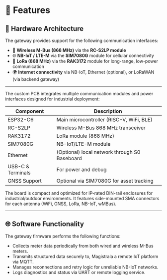 # 🌟 Features

## 🔧 Hardware Architecture

The gateway provides support for the following communication interfaces:

- 📶 **Wireless M-Bus (868 MHz)** via the **RC-S2LP module**
- 🌐 **NB-IoT / LTE-M** via the **SIM7080G** module for cellular connectivity
- 📡 **LoRa (868 MHz)** via the **RAK3172** module for long-range, low-power communication
- 🌍 **Internet connectivity** via NB-IoT, Ethernet (optional), or LoRaWAN (via backend gateway)

---

The custom PCB integrates multiple communication modules and power interfaces designed for industrial deployment:

| Component         | Description                                   |
| ----------------- | --------------------------------------------- |
| ESP32-C6          | Main microcontroller (RISC-V, WiFi, BLE)      |
| RC-S2LP           | Wireless M-Bus 868 MHz transceiver            |
| RAK3172           | LoRa module (868 MHz)                         |
| SIM7080G          | NB-IoT/LTE-M module                           |
| Ethernet          | (Optional) local network through S0 Baseboard |
| USB-C & Terminals | For power and debug                           |
| GNSS Support      | Optional via SIM7080G for asset tracking      |

The board is compact and optimized for IP-rated DIN-rail enclosures for industrial/outdoor environments. It features side-mounted SMA connectors for each antenna (WiFi, GNSS, LoRa, NB-IoT, wMBus).

---

## 🌐 Software Functionality

The gateway firmware performs the following functions:

- Collects meter data periodically from both wired and wireless M-Bus meters.
- Transmits structured data securely to, Magistrala a remote IoT platform via MQTT.
- Manages reconnections and retry logic for unreliable NB-IoT networks.
- Logs diagnostics and status via UART or remote logging service.
